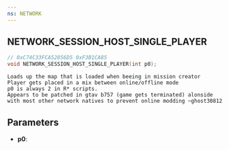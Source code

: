 ```yaml
---
ns: NETWORK
---
```

## NETWORK_SESSION_HOST_SINGLE_PLAYER

```c
// 0xC74C33FCA52856D5 0xF3B1CA85
void NETWORK_SESSION_HOST_SINGLE_PLAYER(int p0);
```

```
Loads up the map that is loaded when beeing in mission creator  
Player gets placed in a mix between online/offline mode  
p0 is always 2 in R* scripts.  
Appears to be patched in gtav b757 (game gets terminated) alonside with most other network natives to prevent online modding ~ghost30812  
```

## Parameters
* **p0**: 

